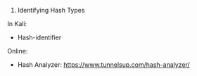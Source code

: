 1. Identifying Hash Types

In Kali: 

- Hash-identifier

Online: 

- Hash Analyzer: https://www.tunnelsup.com/hash-analyzer/